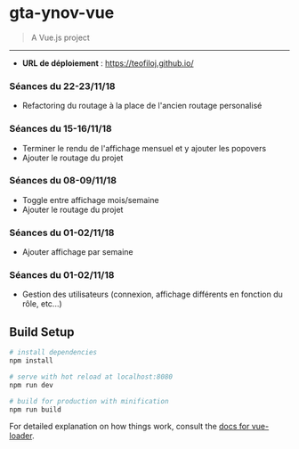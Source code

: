 # gta-ynov-vue

> A Vue.js project

---

- **URL de déploiement** : https://teofiloj.github.io/

### Séances du 22-23/11/18

- Refactoring du routage à la place de l'ancien routage personalisé

### Séances du 15-16/11/18

- Terminer le rendu de l'affichage mensuel et y ajouter les popovers
- Ajouter le routage du projet

### Séances du 08-09/11/18

- Toggle entre affichage mois/semaine
- Ajouter le routage du projet

### Séances du 01-02/11/18

- Ajouter affichage par semaine

### Séances du 01-02/11/18

- Gestion des utilisateurs (connexion, affichage différents en fonction du rôle, etc...)

## Build Setup

``` bash
# install dependencies
npm install

# serve with hot reload at localhost:8080
npm run dev

# build for production with minification
npm run build
```

For detailed explanation on how things work, consult the [docs for vue-loader](http://vuejs.github.io/vue-loader).
